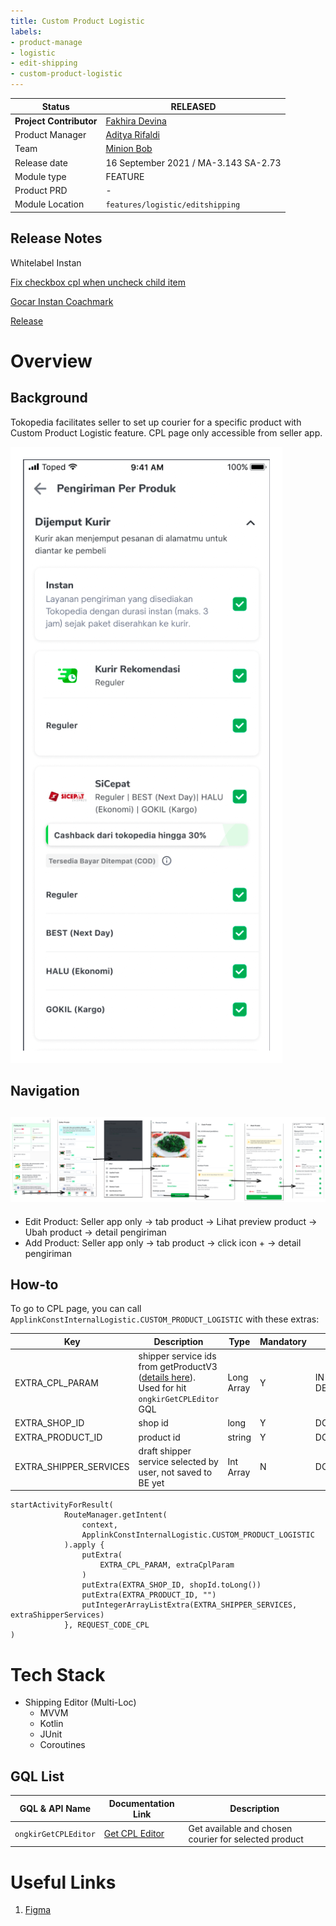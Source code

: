 ```yaml
---
title: Custom Product Logistic
labels:
- product-manage
- logistic
- edit-shipping
- custom-product-logistic
---
```


<!--left header table-->
| **Status** | <!--start status:GREEN-->RELEASED<!--end status--> |
| --- | --- |
| **Project Contributor** | [Fakhira Devina](https://tokopedia.atlassian.net/wiki/people/61077e53b704b40068e80a8e?ref=confluence) |
| Product Manager | [Aditya Rifaldi](https://tokopedia.atlassian.net/wiki/people/603c7cf8333ff40070ba5f3c?ref=confluence) |
| Team | [Minion Bob](https://tokopedia.atlassian.net/people/team/2373d8a6-1afc-4f2a-aa7a-63855c273051) |
| Release date | 16 September 2021 / <!--start status:GREY-->MA-3.143<!--end status--> <!--start status:GREY-->SA-2.73<!--end status-->  |
| Module type | <!--start status:YELLOW-->FEATURE<!--end status--> |
| Product PRD | - |
| Module Location | `features/logistic/editshipping` |

## Release Notes

<!--start expand:20 Jan 2023 (MA-3.204/SA-2.134)-->
Whitelabel Instan
<!--end expand-->

<!--start expand:5 August 2022 (SA-2.116)-->
[Fix checkbox cpl when uncheck child item](https://tokopedia.atlassian.net/browse/AN-39565)
<!--end expand-->

<!--start expand:20 May 2022 (MA-3.175/SA-2.105)-->
[Gocar Instan Coachmark](https://tokopedia.atlassian.net/browse/AN-35180)
<!--end expand-->

<!--start expand:16 September 2021 (MA-3.143/SA-2.73)-->
[Release](https://tokopedia.atlassian.net/browse/AN-28150)
<!--end expand-->

# Overview

## Background

Tokopedia facilitates seller to set up courier for a specific product with Custom Product Logistic feature. CPL page only accessible from seller app. 

![](../res/customproductlogistic/background.png)

## Navigation

![](../res/customproductlogistic/navigation.png)
- 
- Edit Product: Seller app only → tab product → Lihat preview product → Ubah product → detail pengiriman
- Add Product: Seller app only → tab product → click icon + → detail pengiriman

## How-to

To go to CPL page, you can call `ApplinkConstInternalLogistic.CUSTOM_PRODUCT_LOGISTIC` with these extras:



| **Key** | **Description** | **Type** | **Mandatory** | **Status** |
| --- | --- | --- | --- | --- |
| EXTRA\_CPL\_PARAM | shipper service ids from getProductV3 ([details here](https://tokopedia.atlassian.net/wiki/spaces/PA/pages/2104460915/Tech+Plan+-+Whitelabel+Seller+Side#Adjustment-to-get-activated-CPL-from-BE-merchant)). Used for hit `ongkirGetCPLEditor` GQL | Long Array | Y | <!--start status:GREY-->IN DEVELOPMENT<!--end status-->  |
| EXTRA\_SHOP\_ID | shop id | long | Y | <!--start status:GREEN-->DONE<!--end status-->  |
| EXTRA\_PRODUCT\_ID | product id | string | Y | <!--start status:GREEN-->DONE<!--end status-->  |
| EXTRA\_SHIPPER\_SERVICES | draft shipper service selected by user, not saved to BE yet | Int Array | N | <!--start status:GREEN-->DONE<!--end status-->  |



```
startActivityForResult(
            RouteManager.getIntent(
                context,
                ApplinkConstInternalLogistic.CUSTOM_PRODUCT_LOGISTIC
            ).apply {
                putExtra(
                    EXTRA_CPL_PARAM, extraCplParam
                )
                putExtra(EXTRA_SHOP_ID, shopId.toLong())
                putExtra(EXTRA_PRODUCT_ID, "")
                putIntegerArrayListExtra(EXTRA_SHIPPER_SERVICES, extraShipperServices)
            }, REQUEST_CODE_CPL
)
```

# Tech Stack

- Shipping Editor (Multi-Loc)
  - MVVM
  - Kotlin
  - JUnit
  - Coroutines

## GQL List



| **GQL & API Name** | **Documentation Link** | **Description** |
| --- | --- | --- |
| `ongkirGetCPLEditor` | [Get CPL Editor](https://tokopedia.atlassian.net/wiki/spaces/LG/pages/2061927259/Get+CPL+Editor)  | Get available and chosen courier for selected product |

# Useful Links

1. [Figma](https://www.figma.com/file/FVDQo4TKYRYZQPqmXsvfyD/Shipping-Editor-x-Shipping-Selection-v2.3---Whitelabel-Instant-Service?node-id=1516%3A157356&t=7VlxIA4eWgPom0MN-0)